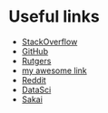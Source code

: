 Useful links
============

- [StackOverflow](www.stackoverflow.com)
- [GitHub](www.github.com)
- [Rutgers](www.rutgers.edu)
- [my awesome link](http://rci.rutgers.edu/~erb102/)
- [Reddit](www.reddit.com)
- [DataSci](http://www.jvcasillas.com/ru_teaching/ru_spanish_589/589_01_s2018/)
- [Sakai](https://sakai.rutgers.edu/portal)
